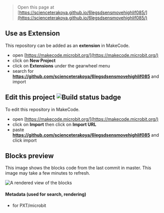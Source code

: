 
> Open this page at [https://scienceterakoya.github.io/6legsdsensmovehighlif085/](https://scienceterakoya.github.io/6legsdsensmovehighlif085/)

## Use as Extension

This repository can be added as an **extension** in MakeCode.

* open [https://makecode.microbit.org/](https://makecode.microbit.org/)
* click on **New Project**
* click on **Extensions** under the gearwheel menu
* search for **https://github.com/scienceterakoya/6legsdsensmovehighlif085** and import

## Edit this project ![Build status badge](https://github.com/scienceterakoya/6legsdsensmovehighlif085/workflows/MakeCode/badge.svg)

To edit this repository in MakeCode.

* open [https://makecode.microbit.org/](https://makecode.microbit.org/)
* click on **Import** then click on **Import URL**
* paste **https://github.com/scienceterakoya/6legsdsensmovehighlif085** and click import

## Blocks preview

This image shows the blocks code from the last commit in master.
This image may take a few minutes to refresh.

![A rendered view of the blocks](https://github.com/scienceterakoya/6legsdsensmovehighlif085/raw/master/.github/makecode/blocks.png)

#### Metadata (used for search, rendering)

* for PXT/microbit
<script src="https://makecode.com/gh-pages-embed.js"></script><script>makeCodeRender("{{ site.makecode.home_url }}", "{{ site.github.owner_name }}/{{ site.github.repository_name }}");</script>
